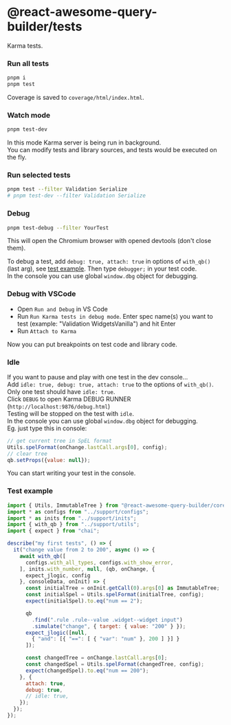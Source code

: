 # @react-awesome-query-builder/tests

Karma tests.


### Run all tests

```sh
pnpm i
pnpm test
```

Coverage is saved to `coverage/html/index.html`.


### Watch mode

```sh
pnpm test-dev
```

In this mode Karma server is being run in background.  
You can modify tests and library sources, and tests would be executed on the fly.  


### Run selected tests

```sh
pnpm test --filter Validation Serialize
# pnpm test-dev --filter Validation Serialize
```


### Debug

```sh
pnpm test-debug --filter YourTest
```

This will open the Chromium browser with opened devtools (don't close them).  

To debug a test, add `debug: true, attach: true` in options of `with_qb()` (last arg), see [test example](#test-example). 
Then type `debugger;` in your test code.  
In the console you can use global `window.dbg` object for debugging.  


### Debug with VSCode

- Open `Run and Debug` in VS Code
- Run `Run Karma tests in debug mode`. Enter spec name(s) you want to test (example: "Validation WidgetsVanilla") and hit Enter
- Run `Attach to Karma`

Now you can put breakpoints on test code and library code.  


### Idle

If you want to pause and play with one test in the dev console...  
Add `idle: true, debug: true, attach: true` to the options of `with_qb()`.  
Only one test should have `idle: true`.  
Click `DEBUG` to open Karma DEBUG RUNNER (`http://localhost:9876/debug.html`)  
Testing will be stopped on the test with `idle`.  
In the console you can use global `window.dbg` object for debugging.  
Eg. just type this in console:
```js
// get current tree in SpEL format
Utils.spelFormat(onChange.lastCall.args[0], config);
// clear tree
qb.setProps({value: null});
```
You can start writing your test in the console.


### Test example

```js
import { Utils, ImmutableTree } from "@react-awesome-query-builder/core";
import * as configs from "../support/configs";
import * as inits from "../support/inits";
import { with_qb } from "../support/utils";
import { expect } from "chai";

describe("my first tests", () => {
  it("change value from 2 to 200", async () => {
    await with_qb([
      configs.with_all_types, configs.with_show_error,
    ], inits.with_number, null, (qb, onChange, {
      expect_jlogic, config
    }, consoleData, onInit) => {
      const initialTree = onInit.getCall(0).args[0] as ImmutableTree;
      const initialSpel = Utils.spelFormat(initialTree, config);
      expect(initialSpel).to.eq("num == 2");

      qb
        .find(".rule .rule--value .widget--widget input")
        .simulate("change", { target: { value: "200" } });
      expect_jlogic([null,
        { "and": [{ "==": [ { "var": "num" }, 200 ] }] }
      ]);

      const changedTree = onChange.lastCall.args[0];
      const changedSpel = Utils.spelFormat(changedTree, config);
      expect(changedSpel).to.eq("num == 200");
    }, {
      attach: true,
      debug: true,
      // idle: true,
    });
  });
});
```